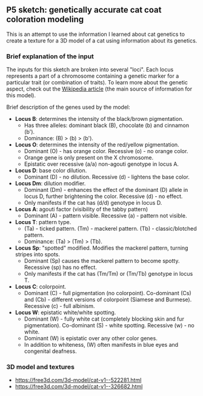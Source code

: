 ## P5 sketch: genetically accurate cat coat coloration modeling

This is an attempt to use the information I learned about cat genetics to create a texture for a 3D model of a cat using information about its genetics.

### Brief explanation of the input
The inputs for this sketch are broken into several "loci". Each locus represents a part of a chromosome containing a genetic marker for a particular trait (or combination of traits).
To learn more about the genetic aspect, check out the [Wikipedia article](https://en.wikipedia.org/wiki/Cat_coat_genetics) (the main source of information for this model).

Brief description of the genes used by the model:
* **Locus B**: determines the intensity of the black/brown pigmentation.
  * Has three alleles: dominant black (B), chocolate (b) and cinnamon (b').
  * Dominance: (B) > (b) > (b').
* **Locus O**: determines the intensity of the red/yellow pigmentation.
  * Dominant (O) - has orange color. Recessive (o) - no orange color.
  * Orange gene is only present on the X chromosome.
  * Epistatic over recessive (a/a) non-agouti genotype in locus A.
* **Locus D**: base color dilution.
  * Dominant (D) - no dilution. Recessive (d) - lightens the base color.
* **Locus Dm**: dilution modifier.
  * Dominant (Dm) - enhances the effect of the dominant (D) allele in locus D, further brightening the color. Recessive (d) - no effect.
  * Only manifests if the cat has (d/d) genotype in locus D.
* **Locus A**: agouti factor (visibility of the tabby pattern)
  * Dominant (A) - pattern visible. Recessive (a) - pattern not visible.
* **Locus T**: pattern type.
  * (Ta) - ticked pattern. (Tm) - mackerel pattern. (Tb) - classic/blotched pattern.
  * Dominance: (Ta) > (Tm) > (Tb).
* **Locus Sp**: "spotted" modified. Modifies the mackerel pattern, turning stripes into spots.
  * Dominant (Sp) causes the mackerel pattern to become spotty. Recessive (sp) has no effect.
  * Only manifests if the cat has (Tm/Tm) or (Tm/Tb) genotype in locus T.
* **Locus C**: colorpoint.
  * Dominant (C) - full pigmentation (no colorpoint). Co-dominant (Cs) and (Cb) - different versions of colorpoint (Siamese and Burmese). Recessive (c) - full albinism.
* **Locus W**: epistatic white/white spotting.
  * Dominant (W) - fully white cat (completely blocking skin and fur pigmentation). Co-dominant (S) - white spotting. Recessive (w) - no white.
  * Dominant (W) is epistatic over any other color genes.
  * In addition to whiteness, (W) often manifests in blue eyes and congenital deafness.

### 3D model and textures
* https://free3d.com/3d-model/cat-v1--522281.html
* https://free3d.com/3d-model/cat-v1--326682.html
